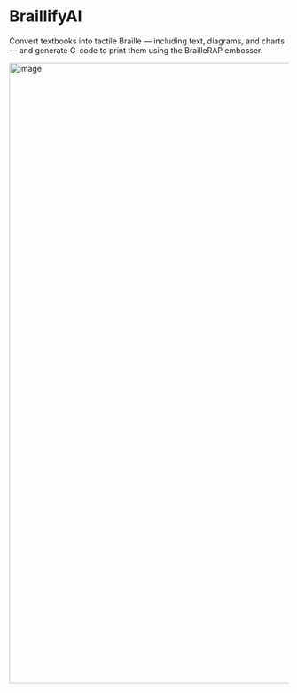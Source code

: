 # BraillifyAI
Convert textbooks into tactile Braille — including text, diagrams, and charts — and generate G-code to print them using the BrailleRAP embosser.

<img width="1121" alt="image" src="https://github.com/user-attachments/assets/507fc1aa-29a1-4433-bfaa-2aa550c361d8" />

